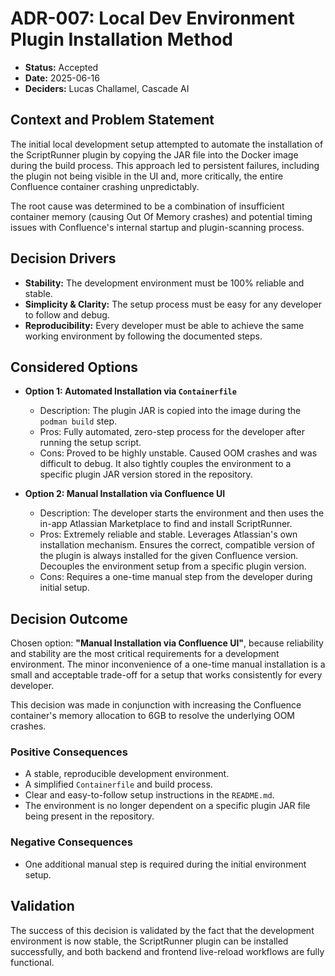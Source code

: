 # ADR-007: Local Dev Environment Plugin Installation Method

- **Status:** Accepted
- **Date:** 2025-06-16
- **Deciders:** Lucas Challamel, Cascade AI

## Context and Problem Statement

The initial local development setup attempted to automate the installation of the ScriptRunner plugin by copying the JAR file into the Docker image during the build process. This approach led to persistent failures, including the plugin not being visible in the UI and, more critically, the entire Confluence container crashing unpredictably.

The root cause was determined to be a combination of insufficient container memory (causing Out Of Memory crashes) and potential timing issues with Confluence's internal startup and plugin-scanning process.

## Decision Drivers

- **Stability:** The development environment must be 100% reliable and stable.
- **Simplicity & Clarity:** The setup process must be easy for any developer to follow and debug.
- **Reproducibility:** Every developer must be able to achieve the same working environment by following the documented steps.

## Considered Options

- **Option 1: Automated Installation via `Containerfile`**
  - Description: The plugin JAR is copied into the image during the `podman build` step.
  - Pros: Fully automated, zero-step process for the developer after running the setup script.
  - Cons: Proved to be highly unstable. Caused OOM crashes and was difficult to debug. It also tightly couples the environment to a specific plugin JAR version stored in the repository.

- **Option 2: Manual Installation via Confluence UI**
  - Description: The developer starts the environment and then uses the in-app Atlassian Marketplace to find and install ScriptRunner.
  - Pros: Extremely reliable and stable. Leverages Atlassian's own installation mechanism. Ensures the correct, compatible version of the plugin is always installed for the given Confluence version. Decouples the environment setup from a specific plugin version.
  - Cons: Requires a one-time manual step from the developer during initial setup.

## Decision Outcome

Chosen option: **"Manual Installation via Confluence UI"**, because reliability and stability are the most critical requirements for a development environment. The minor inconvenience of a one-time manual installation is a small and acceptable trade-off for a setup that works consistently for every developer.

This decision was made in conjunction with increasing the Confluence container's memory allocation to 6GB to resolve the underlying OOM crashes.

### Positive Consequences

- A stable, reproducible development environment.
- A simplified `Containerfile` and build process.
- Clear and easy-to-follow setup instructions in the `README.md`.
- The environment is no longer dependent on a specific plugin JAR file being present in the repository.

### Negative Consequences

- One additional manual step is required during the initial environment setup.

## Validation

The success of this decision is validated by the fact that the development environment is now stable, the ScriptRunner plugin can be installed successfully, and both backend and frontend live-reload workflows are fully functional.
